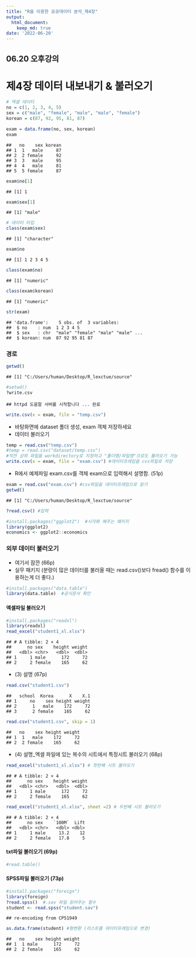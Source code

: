 ```yaml
---
title: "R을 이용한 공공데이터 분석_제4장"
output:
  html_document:
    keep_md: true
date: '2022-06-20'
---
```



06.20 오후강의
-
# 제4장 데이터 내보내기 & 불러오기

```r
# 엑셀 데이터
no = c(1, 2, 3, 4, 5)
sex = c("male", "female", "male", "male", "female")
korean = c(87, 92, 95, 81, 87)

exam = data.frame(no, sex, korean)
exam
```

```
##   no    sex korean
## 1  1   male     87
## 2  2 female     92
## 3  3   male     95
## 4  4   male     81
## 5  5 female     87
```

```r
exam$no[1]
```

```
## [1] 1
```

```r
exam$sex[1]
```

```
## [1] "male"
```

```r
# 데이터 타입
class(exam$sex)
```

```
## [1] "character"
```

```r
exam$no
```

```
## [1] 1 2 3 4 5
```

```r
class(exam$no)
```

```
## [1] "numeric"
```

```r
class(exam$korean)
```

```
## [1] "numeric"
```

```r
str(exam)
```

```
## 'data.frame':	5 obs. of  3 variables:
##  $ no    : num  1 2 3 4 5
##  $ sex   : chr  "male" "female" "male" "male" ...
##  $ korean: num  87 92 95 81 87
```
### 경로

```r
getwd()
```

```
## [1] "C:/Users/human/Desktop/R_lexctue/source"
```

```r
#setwd()
?write.csv
```

```
## httpd 도움말 서버를 시작합니다 ... 완료
```

```r
write.csv(x = exam, file = "temp.csv")
```
- 바탕화면에 dataset 폴더 생성, exam 객체 저장하세요
- 데이터 불러오기

```r
temp = read.csv("temp.csv")
#temp = read.csv("dataset/temp.csv") 
#직전 상위 파일을 workdirectory로 지정하고 "폴더명/파일명"으로도 불러오기 가능
write.csv(x = exam, file = "exam.csv") #데이터프레임을 cvs파일로 저장
```
- R에서 예제파일 exam.csv를 객체 exam으로 입력해서 설명함. (51p)

```r
exam = read.csv("exam.csv") #csv파일을 데이터프레임으로 읽기
getwd()
```

```
## [1] "C:/Users/human/Desktop/R_lexctue/source"
```

```r
?read.csv() #입력
```


```r
#install.packages("ggplot2")  #시각화 해주는 패키지
library(ggplot2)
economics <- ggplot2::economics
```

### 외부 데이터 불러오기

- 여기서 잠깐 (66p)
- 실무 패키지 (분량이 많은 데이터를 불러올 때는 read.csv()보다 fread() 함수를 이용하는게 더 좋다.)

```r
#install.packages("data.table")
library(data.table)  #공식문서 확인
```

#### 엑셀파일 불러오기


```r
#install.packages("readxl")
library(readxl)
read_excel("student1_xl.xlsx")
```

```
## # A tibble: 2 × 4
##      no sex    height weight
##   <dbl> <chr>   <dbl>  <dbl>
## 1     1 male      172     72
## 2     2 female    165     62
```

- (3) 설명 (67p)

```r
read.csv("student1.csv")
```

```
##   school  Korea      X    X.1
## 1     no    sex height weight
## 2      1   male    172     72
## 3      2 female    165     62
```

```r
read.csv("student1.csv", skip = 1)
```

```
##   no    sex height weight
## 1  1   male    172     72
## 2  2 female    165     62
```

- (4) 설명_엑셀 파일에 있는 복수의 시트에서 특정시트 불러오기 (68p)

```r
read_excel("student1_xl.xlsx") # 첫번째 시트 불러오기
```

```
## # A tibble: 2 × 4
##      no sex    height weight
##   <dbl> <chr>   <dbl>  <dbl>
## 1     1 male      172     72
## 2     2 female    165     62
```

```r
read_excel("student1_xl.xlsx", sheet =2) # 두번째 시트 불러오기
```

```
## # A tibble: 2 × 4
##      no sex    `100M`  Lift
##   <dbl> <chr>   <dbl> <dbl>
## 1     1 male     13.2    12
## 2     2 female   17.8     5
```
#### txt파일 불러오기 (69p)
```r
#read.table()
```

#### SPSS파일 불러오기 (73p)

```r
#install.packages("foreign")
library(foreign)
?read.spss()  #.sav 파일 읽어주는 함수
student <- read.spss("student.sav")
```

```
## re-encoding from CP51949
```

```r
as.data.frame(student) #형변환 (리스트를 데이터프레임으로 변경)
```

```
##   no    sex height weight
## 1  1 male      172     72
## 2  2 female    165     62
```
